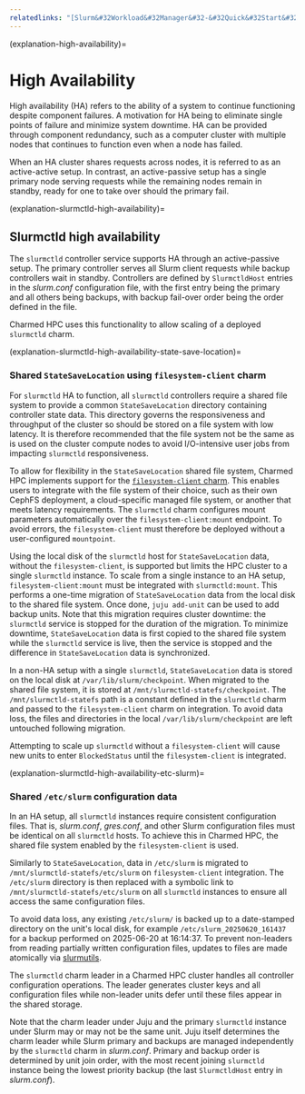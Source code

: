 ```yaml
---
relatedlinks: "[Slurm&#32Workload&#32Manager&#32-&#32Quick&#32Start&#32Administrator&#32Guide&#32-&#32High&#32Availability](https://slurm.schedmd.com/quickstart_admin.html#HA), [Slurm&#32Workload&#32Manager&#32-&#32Quick&#32Start&#32Administrator&#32Guide&#32-&#32Configuration](https://slurm.schedmd.com/quickstart_admin.html#Config), [Slurm&#32Workload&#32Manager&#32-&#32slurm.conf&#32-&#32SlurmctldHost](https://slurm.schedmd.com/slurm.conf.html#OPT_SlurmctldHost), [Ubuntu&#32High-Performance&#32Computing&#32Spec:&#32slurmctld&#32high-availability&#32implementation&#32in&#32Charmed&#32HPC](https://hackmd.io/@ubuntu-hpc/HkqyL5K4le)"
---
```


(explanation-high-availability)=
# High Availability

High availability (HA) refers to the ability of a system to continue functioning despite component failures. A motivation for HA being to eliminate single points of failure and minimize system downtime. HA can be provided through component redundancy, such as a computer cluster with multiple nodes that continues to function even when a node has failed.

When an HA cluster shares requests across nodes, it is referred to as an active-active setup. In contrast, an active-passive setup has a single primary node serving requests while the remaining nodes remain in standby, ready for one to take over should the primary fail.

(explanation-slurmctld-high-availability)=
## Slurmctld high availability

The `slurmctld` controller service supports HA through an active-passive setup. The primary controller serves all Slurm client requests while backup controllers wait in standby. Controllers are defined by `SlurmctldHost` entries in the _slurm.conf_ configuration file, with the first entry being the primary and all others being backups, with backup fail-over order being the order defined in the file.

Charmed HPC uses this functionality to allow scaling of a deployed `slurmctld` charm.

(explanation-slurmctld-high-availability-state-save-location)=
### Shared `StateSaveLocation` using `filesystem-client` charm

For `slurmctld` HA to function, all `slurmctld` controllers require a shared file system to provide a common `StateSaveLocation` directory containing controller state data. This directory governs the responsiveness and throughput of the cluster so should be stored on a file system with low latency. It is therefore recommended that the file system not be the same as is used on the cluster compute nodes to avoid I/O-intensive user jobs from impacting `slurmctld` responsiveness.

To allow for flexibility in the `StateSaveLocation` shared file system, Charmed HPC implements support for the [`filesystem-client` charm](https://github.com/charmed-hpc/filesystem-charms). This enables users to integrate with the file system of their choice, such as their own CephFS deployment, a cloud-specific managed file system, or another that meets latency requirements. The `slurmctld` charm configures mount parameters automatically over the `filesystem-client:mount` endpoint. To avoid errors, the `filesystem-client` must therefore be deployed without a user-configured `mountpoint`.

Using the local disk of the `slurmctld` host for `StateSaveLocation` data, without the `filesystem-client`, is supported but limits the HPC cluster to a single `slurmctld` instance. To scale from a single instance to an HA setup, `filesystem-client:mount` must be integrated with `slurmctld:mount`. This performs a one-time migration of `StateSaveLocation` data from the local disk to the shared file system. Once done, `juju add-unit` can be used to add backup units. Note that this migration requires cluster downtime: the `slurmctld` service is stopped for the duration of the migration. To minimize downtime, `StateSaveLocation` data is first copied to the shared file system while the `slurmctld` service is live, then the service is stopped and the difference in `StateSaveLocation` data is synchronized.

In a non-HA setup with a single `slurmctld`, `StateSaveLocation` data is stored on the local disk at `/var/lib/slurm/checkpoint`. When migrated to the shared file system, it is stored at `/mnt/slurmctld-statefs/checkpoint`. The `/mnt/slurmctld-statefs` path is a constant defined in the `slurmctld` charm and passed to the `filesystem-client` charm on integration. To avoid data loss, the files and directories in the local  `/var/lib/slurm/checkpoint` are left untouched following migration.

Attempting to scale up `slurmctld` without a `filesystem-client` will cause new units to enter `BlockedStatus` until the `filesystem-client` is integrated.

(explanation-slurmctld-high-availability-etc-slurm)=
### Shared `/etc/slurm` configuration data

In an HA setup, all `slurmctld` instances require consistent configuration files. That is, _slurm.conf_, _gres.conf_, and other Slurm configuration files must be identical on all `slurmctld` hosts. To achieve this in Charmed HPC, the shared file system enabled by the `filesystem-client` is used.

Similarly to `StateSaveLocation`, data in `/etc/slurm` is migrated to `/mnt/slurmctld-statefs/etc/slurm` on `filesystem-client` integration. The `/etc/slurm` directory is then replaced with a symbolic link to `/mnt/slurmctld-statefs/etc/slurm` on all `slurmctld` instances to ensure all access the same configuration files.

To avoid data loss, any existing `/etc/slurm/` is backed up to a date-stamped directory on the unit's local disk, for example `/etc/slurm_20250620_161437` for a backup performed on 2025-06-20 at 16:14:37. To prevent non-leaders from reading partially written configuration files, updates to files are made atomically via [slurmutils](https://github.com/charmed-hpc/slurmutils/).

The `slurmctld` charm leader in a Charmed HPC cluster handles all controller configuration operations. The leader generates cluster keys and all configuration files while non-leader units defer until these files appear in the shared storage.

Note that the charm leader under Juju and the primary `slurmctld` instance under Slurm may or may not be the same unit. Juju itself determines the charm leader while Slurm primary and backups are managed independently by the `slurmctld` charm in _slurm.conf_. Primary and backup order is determined by unit join order, with the most recent joining `slurmctld` instance being the lowest priority backup (the last `SlurmctldHost` entry in _slurm.conf_).

